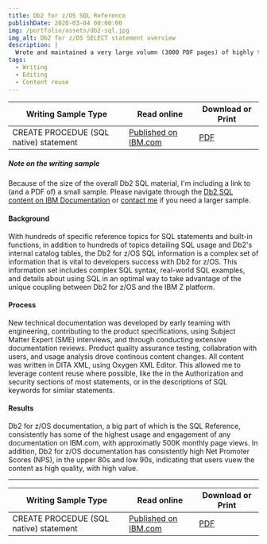 ```yaml
---
title: Db2 for z/OS SQL Reference
publishDate: 2020-03-04 00:00:00
img: /portfolio/assets/db2-sql.jpg
img_alt: Db2 for z/OS SELECT statement overview
description: |
  Wrote and maintained a very large volumn (3000 PDF pages) of highly technical, developer focused documentation.
tags:
  - Writing
  - Editing
  - Content reuse
---
```


| Writing Sample Type                    | Read online                                                                                                     | Download or Print                                            |
| -------------------------------------- | --------------------------------------------------------------------------------------------------------------- | ------------------------------------------------------------ |
| CREATE PROCEDUE (SQL native) statement | [Published on IBM.com](https://www.ibm.com/docs/en/db2-for-zos/13?topic=statements-create-procedure-sql-native) | [PDF](../../assets/pdf/Michael-Wendel-technical-sample2.pdf) |

##### Note on the writing sample

Because of the size of the overall Db2 SQL material, I'm including a link to (and a PDF of) a small sample. Please navigate through the [Db2 SQL content on IBM Documentation](https://www.ibm.com/docs/en/db2-for-zos/13?topic=db2-sql) or
[contact me](mailto:mikeawendel@gmail.com) if you need a larger sample.

#### Background

With hundreds of specific reference topics for SQL statements and built-in functions, in addition to hundreds of topics detailing SQL usage and Db2's internal catalog tables, the Db2 for z/OS SQL information is a complex
set of information that is vital to developers success with Db2 for z/OS. This information set includes complex SQL syntax, real-world SQL examples, and details about using SQL in an optimal way to take advantage of the unique
coupling between Db2 for z/OS and the IBM Z platform.

#### Process

New technical documentation was developed by early teaming with engineering, contributing to the product specifications, using Subject Matter Expert (SME) interviews, and through conducting extensive documentation reviews.
Product quality assurance testing, collabration with users, and usage analysis drove continous content changes. All content was written in DITA XML, using Oxygen XML Editor. This allowed me to leverage content reuse where possible,
like the in the Authorization and security sections of most statements, or in the descriptions of SQL keywords for similar statements.

#### Results

Db2 for z/OS documentation, a big part of which is the SQL Reference, consistently has some of the highest usage and engagement of any documentation on IBM.com, with approximatly 500K monthly page views. In addition, Db2 for z/OS
documentation has consistently high Net Promoter Scores (NPS), in the upper 80s and low 90s, indicating that users vuew the content as high quality, with high value.

---

| Writing Sample Type                    | Read online                                                                                                     | Download or Print                                            |
| -------------------------------------- | --------------------------------------------------------------------------------------------------------------- | ------------------------------------------------------------ |
| CREATE PROCEDUE (SQL native) statement | [Published on IBM.com](https://www.ibm.com/docs/en/db2-for-zos/13?topic=statements-create-procedure-sql-native) | [PDF](../../assets/pdf/Michael-Wendel-technical-sample2.pdf) |
